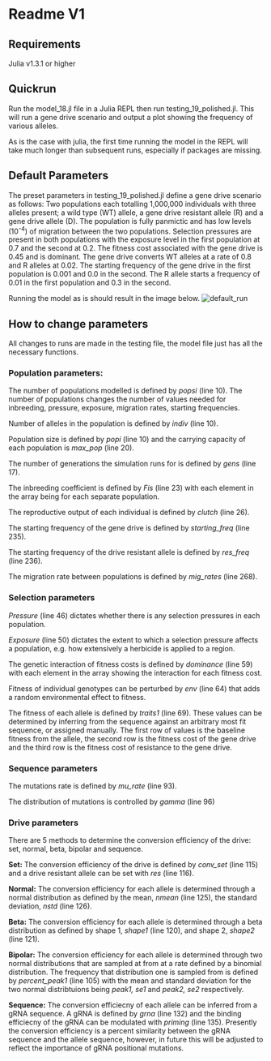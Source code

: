 # Readme V1

## Requirements
Julia v1.3.1 or higher


## Quickrun
Run the model_18.jl file in a Julia REPL then run testing_19_polished.jl.
This will run a gene drive scenario and output a plot showing the frequency of various alleles.

As is the case with julia, the first time running the model in the REPL will take much longer than subsequent runs, especially if packages are missing.

## Default Parameters
The preset parameters in testing_19_polished.jl define a gene drive scenario as follows:
Two populations each totalling 1,000,000 individuals with three alleles present; a wild type (WT) allele, a gene drive resistant allele (R) and a gene drive allele (D). The population is fully panmictic and has low levels (10<sup>-4</sup>) of migration between the two populations. Selection pressures are present in both populations with the exposure level in the first population at 0.7 and the second at 0.2. The fitness cost associated with the gene drive is 0.45 and is dominant. The gene drive converts WT alleles at a rate of 0.8 and R alleles at 0.02. The starting frequency of the gene drive in the first population is 0.001 and 0.0 in the second. The R allele starts a frequency of 0.01 in the first population and 0.3 in the second.

Running the model as is should result in the image below.
![default_run](https://user-images.githubusercontent.com/27834989/89003909-5aa1a000-d344-11ea-80df-a9c6f24b1b0a.png "Default Simulation")

## How to change parameters
All changes to runs are made in the testing file, the model file just has all the necessary functions.

### Population parameters:

The number of populations modelled is defined by *popsi* (line 10). The number of populations changes the number of values needed for inbreeding, pressure, exposure, migration rates, starting frequencies.

Number of alleles in the population is defined by *indiv* (line 10).

Population size is defined by *popi* (line 10) and the carrying capacity of each population is *max_pop* (line 20).

The number of generations the simulation runs for is defined by *gens* (line 17).

The inbreeding coefficient is defined by *Fis* (line 23) with each element in the array being for each separate population.

The reproductive output of each individual is defined by *clutch* (line 26).

The starting frequency of the gene drive is defined by *starting_freq* (line 235).

The starting frequency of the drive resistant allele is defined by *res_freq* (line 236).

The migration rate between populations is defined by *mig_rates* (line 268).



### Selection parameters
*Pressure* (line 46) dictates whether there is any selection pressures in each population.

*Exposure* (line 50) dictates the extent to which a selection pressure affects a population, e.g. how extensively a herbicide is applied to a region.

The genetic interaction of fitness costs is defined by *dominance* (line 59) with each element in the array showing the interaction for each fitness cost.

Fitness of individual genotypes can be perturbed by *env* (line 64) that adds a random environmental effect to fitness.

The fitness of each allele is defined by *traits1* (line 69). These values can be determined by inferring from the sequence against an arbitrary most fit sequence, or assigned manually. The first row of values is the baseline fitness from the allele, the second row is the fitness cost of the gene drive and the third row is the fitness cost of resistance to the gene drive.

### Sequence parameters
The mutations rate is defined by *mu_rate* (line 93).

The distribution of mutations is controlled by *gamma* (line 96)

### Drive parameters

There are 5 methods to determine the conversion efficiency of the drive: set, normal, beta, bipolar and sequence.

**Set:**
The conversion efficiency of the drive is defined by *conv_set* (line 115) and a drive resistant allele can be set with *res* (line 116).

**Normal:**
The conversion efficiency for each allele is determined through a normal distribution as defined by the mean, *nmean* (line 125), the standard deviation, *nstd* (line 126).

**Beta:**
The conversion efficiency for each allele is determined through a beta distribution as defined by shape 1, *shape1* (line 120), and shape 2, *shape2* (line 121).

**Bipolar:**
The conversion efficiency for each allele is determined through two normal distributions that are sampled at from at a rate defined by a binomial distribution. The frequency that distribution one is sampled from is defined by *percent_peak1* (line 105) with the mean and standard deviation for the two normal distribtuions being *peak1, se1* and *peak2, se2* respectively.

**Sequence:**
The conversion efficiecny of each allele can be inferred from a gRNA sequence. A gRNA is defined by *grna* (line 132) and the binding efficiecny of the gRNA can be modulated with *priming* (line 135). Presently the conversion efficiency is a percent similarity between the gRNA sequence and the allele sequence, however, in future this will be adjusted to reflect the importance of gRNA positional mutations.


